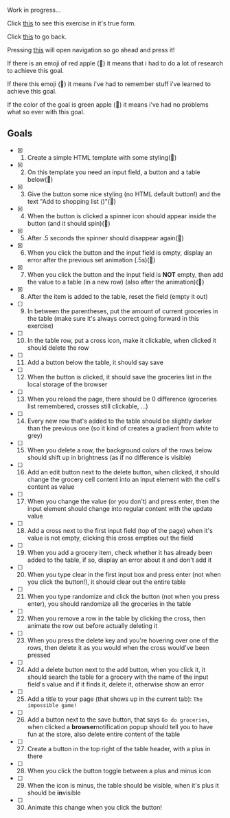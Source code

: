 Work in progress...


Click [this](https://scenoxmans.github.io/learning-frontend/exercises/2.mastering-javascript/3.js-test) to see this exercise in it's true form.

Click [this](https://github.com/scenoxmans/learning-frontend/exercises/) to go back.

Pressing [this](https://scenoxmans.github.io/learning-frontend/) will open navigation so go ahead and press it!

If there is an emoji of red apple  (&#x1F34E;) it means that i had to do a lot of research to achieve this goal.

If there this emoji  (&#x1F536;) it means i've had to remember stuff i've learned to achieve this goal.

If the color of the goal is green apple (&#x1F34F;) it means i've had no problems what so ever with this goal. 


## Goals

- [x] 1. Create a simple HTML template with some styling(&#x1F34F;)
- [x] 2. On this template you need an input field, a button and a table below(&#x1F34F;)
- [x] 3. Give the button some nice styling (no HTML default button!) and the text "Add to shopping list ()"(&#x1F34F;)
- [x] 4. When the button is clicked a spinner icon should appear inside the button (and it should spin)(&#x1F34F;)
- [x] 5. After .5 seconds the spinner should disappear again(&#x1F34F;)
- [x] 6. When you click the button and the input field is empty, display an error after the previous set animation (.5s)(&#x1F536;)
- [x] 7. When you click the button and the input field is **NOT** empty, then add the value to a table (in a new row) (also after the animation)(&#x1F34E;)
- [x] 8. After the item is added to the table, reset the field (empty it out)
- [ ] 9. In between the parentheses, put the amount of current groceries in the table (make sure it's always correct going forward in this exercise)
- [ ] 10. In the table row, put a cross icon, make it clickable, when clicked it should delete the row
- [ ] 11. Add a button below the table, it should say save
- [ ] 12. When the button is clicked, it should save the groceries list in the local storage of the browser
- [ ] 13. When you reload the page, there should be 0 difference (groceries list remembered, crosses still clickable, ...)
- [ ] 14. Every new row that's added to the table should be slightly darker than the previous one (so it kind of creates a gradient from white to grey)
- [ ] 15. When you delete a row, the background colors of the rows below should shift up in brightness (as if no difference is visible)
- [ ] 16. Add an edit button next to the delete button, when clicked, it should change the grocery cell content into an input element with the cell's content as value
- [ ] 17. When you change the value (or you don't) and press enter, then the input element should change into regular content with the update value
- [ ] 18. Add a cross next to the first input field (top of the page) when it's value is not empty, clicking this cross empties out the field
- [ ] 19. When you add a grocery item, check whether it has already been added to the table, if so, display an error about it and don't add it 
- [ ] 20. When you type clear in the first input box and press enter (not when you click the button!), it should clear out the entire table
- [ ] 21. When you type randomize and click the button (not when you press enter), you should randomize all the groceries in the table
- [ ] 22. When you remove a row in the table by clicking the cross, then animate the row out before actually deleting it
- [ ] 23. When you press the delete key and you're hovering over one of the rows, then delete it as you would when the cross would've been pressed
- [ ] 24. Add a delete button next to the add button, when you click it, it should search the table for a grocery with the name of the input field's value and if it finds it, delete it, otherwise show an error
- [ ] 25. Add a title to your page (that shows up in the current tab):  `The impossible game!`
- [ ] 26. Add a button next to the save button, that says `Go do groceries`, when clicked a **browser**notification popup should tell you to have fun at the store, also delete entire content of the table
- [ ] 27. Create a button in the top right of the table header, with a plus in there
- [ ] 28. When you click the button toggle between a plus and  minus icon
- [ ] 29. When the icon is minus, the table should be visible, when it's plus it should be **in**visible
- [ ] 30. Animate this change when you click the button!


	
